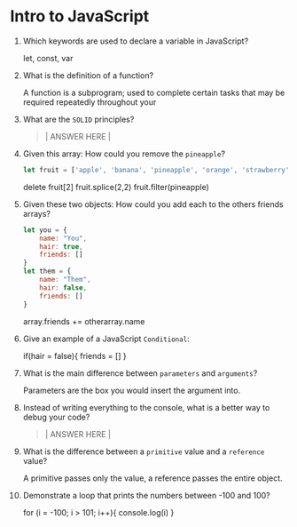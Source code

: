 # Intro to JavaScript
01. Which keywords are used to declare a variable in JavaScript?

    let, const, var

02. What is the definition of a function?

    A function is a subprogram; used to complete certain tasks that may be required repeatedly throughout your

03. What are the `SOLID` principles?

    > | ANSWER HERE |

04. Given this array: How could you remove the `pineapple`?

    ```js
    let fruit = ['apple', 'banana', 'pineapple', 'orange', 'strawberry']
    ```

    delete fruit[2]
    fruit.splice(2,2)
    fruit.filter(pineapple)

05. Given these two objects: How could you add each to the others friends arrays?

    ```js
    let you = {
        name: "You",
        hair: true,
        friends: []
    }
    let them = {
        name: "Them",
        hair: false,
        friends: []
    }
    ```

    array.friends += otherarray.name

06. Give an example of a JavaScript `Conditional`:

    if(hair = false){
        friends = []
    }

07. What is the main difference between `parameters` and `arguments`?

    Parameters are the box you would insert the argument into.

08. Instead of writing everything to the console, what is a better way to debug your code?

    > | ANSWER HERE | 

09. What is the difference between a `primitive` value and a `reference` value?

    A primitive passes only the value, a reference passes the entire object.

10. Demonstrate a loop that prints the numbers between -100 and 100?

    for (i = -100; i > 101; i++){
        console.log(i)
    }